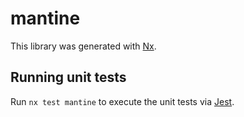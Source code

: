 # mantine

This library was generated with [Nx](https://nx.dev).

## Running unit tests

Run `nx test mantine` to execute the unit tests via [Jest](https://jestjs.io).
